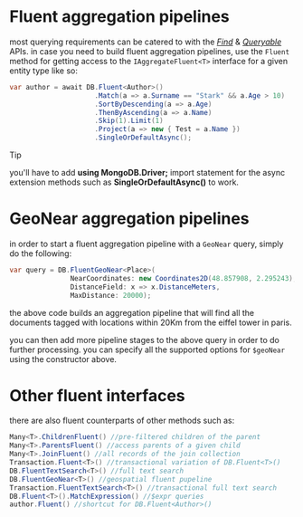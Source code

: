 # Fluent aggregation pipelines
most querying requirements can be catered to with the [_Find_](Queries-Find.md) & [_Queryable_](Queries-Linq.md) APIs. in case you need to build fluent aggregation pipelines, use the `Fluent` method for getting access to the `IAggregateFluent<T>` interface for a given entity type like so:
```csharp
var author = await DB.Fluent<Author>()
                     .Match(a => a.Surname == "Stark" && a.Age > 10)
                     .SortByDescending(a => a.Age)
                     .ThenByAscending(a => a.Name)
                     .Skip(1).Limit(1)
                     .Project(a => new { Test = a.Name })
                     .SingleOrDefaultAsync();
```
> [!tip]
> you'll have to add **using MongoDB.Driver;** import statement for the async extension methods such as **SingleOrDefaultAsync()** to work.

# GeoNear aggregation pipelines
in order to start a fluent aggregation pipeline with a `GeoNear` query, simply do the following:
```csharp
var query = DB.FluentGeoNear<Place>(
               NearCoordinates: new Coordinates2D(48.857908, 2.295243),
               DistanceField: x => x.DistanceMeters,
               MaxDistance: 20000);
```
the above code builds an aggregation pipeline that will find all the documents tagged with locations within 20Km from the eiffel tower in paris. 

you can then add more pipeline stages to the above query in order to do further processing. you can specify all the supported options for `$geoNear` using the constructor above.

# Other fluent interfaces
there are also fluent counterparts of other methods such as:
```csharp
Many<T>.ChildrenFluent() //pre-filtered children of the parent
Many<T>.ParentsFluent() //access parents of a given child
Many<T>.JoinFluent() //all records of the join collection
Transaction.Fluent<T>() //transactional variation of DB.Fluent<T>()
DB.FluentTextSearch<T>() //full text search
DB.FluentGeoNear<T>() //geospatial fluent pupeline
Transaction.FluentTextSearch<T>() //transactional full text search
DB.Fluent<T>().MatchExpression() //$expr queries
author.Fluent() //shortcut for DB.Fluent<Author>()
```